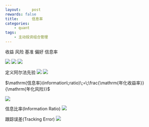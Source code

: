 ```yaml
---
layout:     post
rewards: false
title:      信息率
categories:
    - quant
tags:
    - 主动投资组合管理
---
```

收益 风险 基准 偏好 信息率 

![](https://cdn.jsdelivr.net/gh/631068264/img/0069RVTdgy1fva0dgupykj31dk0todhz.jpg)
![](https://cdn.jsdelivr.net/gh/631068264/img/0069RVTdgy1fva0e247ffj31d20ce3zw.jpg)
![](https://cdn.jsdelivr.net/gh/631068264/img/0069RVTdgy1fva0e5r4qij31aa0lcgn9.jpg)

定义阿尔法先验
![](https://cdn.jsdelivr.net/gh/631068264/img/0069RVTdgy1fva0ee4c4zj31bg05kq3c.jpg)
![](https://cdn.jsdelivr.net/gh/631068264/img/0069RVTdgy1fva0ehfemcj31e80m8acn.jpg)

$\mathrm{信息率}(information\;ratio)\;=\;\frac{\mathrm{年化收益率}}{\mathrm{年化风险}}$

![](https://cdn.jsdelivr.net/gh/631068264/img/0069RVTdgy1fva0elp5bcj31kw0t80w7.jpg)

信息比率(Information Ratio)
![](https://cdn.jsdelivr.net/gh/631068264/img/006tNc79gy1fz88bthefhj31ta0fegni.jpg)

跟踪误差(Tracking Error)
![](https://cdn.jsdelivr.net/gh/631068264/img/006tNc79gy1fz88dh8m0mj31sc0omact.jpg)